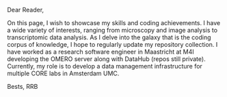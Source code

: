 Dear Reader,

On this page, I wish to showcase my skills and coding achievements.
I have a wide variety of interests, ranging from microscopy and image analysis to transcriptomic data analysis.
As I delve into the galaxy that is the coding corpus of knowledge, I hope to regularly update my repository collection.
I have worked as a research software engineer in Maastricht at M4I developing the OMERO server along with DataHub (repos still private).
Currently, my role is to develop a data management infrastructure for multiple CORE labs in Amsterdam UMC.

Bests,
  RRB

